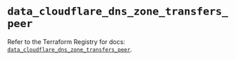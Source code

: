 # `data_cloudflare_dns_zone_transfers_peer`

Refer to the Terraform Registry for docs: [`data_cloudflare_dns_zone_transfers_peer`](https://registry.terraform.io/providers/cloudflare/cloudflare/5.6.0/docs/data-sources/dns_zone_transfers_peer).
